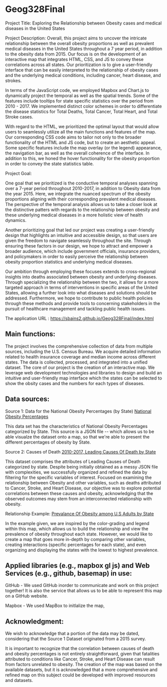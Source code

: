 # Geog328Final

Project Title:
Exploring the Relationship between Obesity cases and medical diseases in the United States

Project Description:
Overall, this project aims to uncover the intricate relationship between the overall obesity proportions as well as prevalent medical diseases in the United States throughout a 7 year period, in addition to the obesity data from 2015. Our focus is on the development of an interactive map that integrates HTML, CSS, and JS to convey these correlations across all states. Our prioritization is to give a user-friendly interface that can be easily interpreted to the relationship of obesity cases and the underlying medical conditions, including cancer, heart disease, and strokes. 

In terms of the JavaScript code, we employed Mapbox and Chart.js to dynamically project the temporal as well as the spatial trends. Some of the features include tooltips for state specific statistics over the period from 2010 - 2017. We implemented distinct color schemes in order to differentiate the disease statistics for Total Deaths, Total Cancer, Total Heart, and Total Stroke cases.

With regard to the HTML, we prioritized the optimal layout that would allow users to seamlessly utilize all the main functions and features of the map. Our corresponding CSS code aims to tailor not only to the broader functionality of the HTML and JS code, but to create an aesthetic appeal. Some specific features include the map overlay (or the legend) appearance, the navigation bar, as well as the overall coherence of the interface. In addition to this, we honed the hover functionality for the obesity proportion in order to convey the state statistics table. 



Project Goal:

One goal that we prioritized is the conductive temporal analyses spanning over a 7-year period throughout 2010-2017, in addition to Obesity data from the year 2015. Here, we integrate the nuanced spectrum of the obesity proportions aligning with their corresponding prevalent medical diseases. The perspective of the temporal analysis allows us to take a closer look at the distinctive patters with regards to the relationship between obesity and these underlying medical diseases in a more holistic view of health dynamics. 

Another prioritizing goal that led our project was creating a user-friendly design that highlights an intuitive and accessible design, so that users are given the freedom to navigate seamlessly throughout the site. Through ensuring these factors in our design, we hope to attract and empower a broader audience, which include government officials, insurance providers, and policymakers in order to easily perceive the relationship between obesity proportion statistics and underlying medical diseases. 

Our ambition through employing these focuses extends to cross-regional insights into deaths associated between obesity and underlying diseases. Through specializing the relationship between the two, it allows for a more targeted approach in terms of interventions in specific areas of the United States, allowing a further look into what diseases and solutions should be addressed. Furthermore, we hope to contribute to public health policies through these methods and provide tools to concerning stakeholders in the pursuit of healthcare management and tackling public health issues.


The application URL : https://sbains2.github.io/Geog328Final/index.html



## Main functions:

The project involves the comprehensive collection of data from multiple sources, including the U.S. Census Bureau. We acquire detailed information related to health insurance coverage and median income across different states. The data is collected, processed, and integrated into a unified dataset. The core of our project is the creation of an interactive map. We leverage web development technologies and libraries to design and build an intuitive and user-friendly map interface which the states can be selected to show the obsity cases and the numbers for each types of diseases. 


## Data sources: 
Source 1: Data for the National Obesity Percentages (by State) [National Obesity Percentages](https://catalog.data.gov/dataset/national-obesity-by-state-d765a)

This data set has the characteristics of National Obesity Percentages categorized by State. This source is a JSON file -- which allows us to be able visualze 
the dataset onto a map, so that we're able to present the different percentages of obesity by State. 

Source 2: Causes of Death [2010-2017, Leading Causes Of Death by State](https://catalog.data.gov/dataset/nchs-leading-causes-of-death-united-states)

This dataset comprises the attributes of Leading Causes of Death categorized by state. Despite being initially obtained as a messy JSON file with complexities, we successfully organized and refined the data by filtering for the specific variables of interest. Focused on examining the relationship between Obesity and other variables, such as deaths attributed to Cancer, Stroke, and Heart Disease, our objective was to explore potential correlations between these causes and obesity, acknowledging that the observed outcomes may stem from an interconnected relationship with obesity.

Relationship Example: [Prevalance Of Obesity among U.S Adults by State](https://www.cdc.gov/obesity/data/prevalence-maps.html#overall)

In the example given, we are inspired by the color-grading and legend within this map, which allows us to build the relationship and view the prevalence of obesity throughout each state. However, we would like to create a map that goes more in-depth by comparing other variables, creating interactions (specific percentages for each state), and even organizing and displaying the states with the lowest to highest prevalence.



## Applied libraries (e.g., mapbox gl js) and Web Services (e.g., github, basemap) in use:

GitHub - We used GitHub inorder to communicate and work on this project together! It is also the service that allows us to be able to represent
this map on a GitHub website.

Mapbox - We used MapBox to initlalize the map, 


## Acknowledgment:

We wish to acknowledge that a portion of the data may be dated, considering that the Source 1 Dataset originated from a 2015 survey. 

It is important to recognize that the correlation between causes of death and obesity percentages is not entirely straightforward, given that fatalities attributed to conditions like Cancer, Stroke, and Heart Disease can result from factors unrelated to obesity. The creation of the map was based on the available datasets, but it is acknowledged that a more comprehensive and refined map on this subject could be developed with improved resources and datasets.
